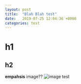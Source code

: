 ```yaml
---
layout: post
title:  "Blah Blah test"
date:   2019-07-25 12:04:36 +0000
categories: test
---
```

# h1
## h2

**empahsis**
image??
![image test](http://rhubarbandrubberplants.co.uk/assets/iglogo.png "igloog")